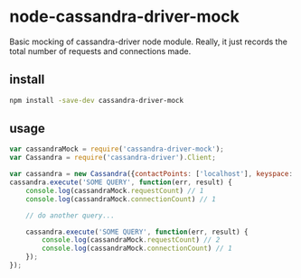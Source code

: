 node-cassandra-driver-mock
==========================

Basic mocking of cassandra-driver node module. Really, it just records the total number of requests and connections made.

install
-------

```bash
npm install -save-dev cassandra-driver-mock
```

usage
-----

```javascript
var cassandraMock = require('cassandra-driver-mock');
var Cassandra = require('cassandra-driver').Client;

var cassandra = new Cassandra({contactPoints: ['localhost'], keyspace: 'keyspace1'});
cassandra.execute('SOME QUERY', function(err, result) {
    console.log(cassandraMock.requestCount) // 1
    console.log(cassandraMock.connectionCount) // 1

    // do another query...

    cassandra.execute('SOME QUERY', function(err, result) {
        console.log(cassandraMock.requestCount) // 2
        console.log(cassandraMock.connectionCount) // 1
    });
});
```
